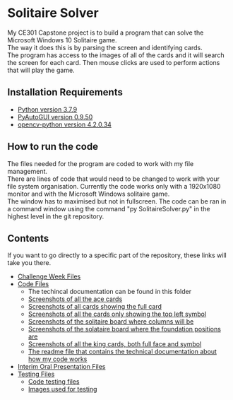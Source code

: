 # Solitaire Solver

My CE301 Capstone project is to build a program that can solve the Microsoft Windows 10 Solitaire game.  
The way it does this is by parsing the screen and identifying cards.  
The program has access to the images of all of the cards and it will search the screen for each card.
Then mouse clicks are used to perform actions that will play the game.  
## Installation Requirements

- [Python version 3.7.9](https://www.python.org/downloads/release/python-379/)
- [PyAutoGUI version 0.9.50](https://pypi.org/project/PyAutoGUI/)
- [opencv-python version 4.2.0.34](https://pypi.org/project/opencv-python/)

## How to run the code
The files needed for the program are coded to work with my file management.  
There are lines of code that would need to be changed to work with your file system organisation.
Currently the code works only with a 1920x1080 monitor and with the Microsoft Windows solitaire game.  
The window has to maximised but not in fullscreen.
The code can be ran in a command window using the command "py SolitaireSolver.py" in the highest level in the git repository.

## Contents
If you want to go directly to a specific part of the repository, these links will take you there.
- [Challenge Week Files](../master/Challenge_week)
- [Code Files](../master/Code)
    - The techincal documentation can be found in this folder
    - [Screenshots of all the ace cards](../master/Code/ace_cards)
    - [Screenshots of all cards showing the full card](../master/Code/all_cards_faces)
    - [Screenshots of all the cards only showing the top left symbol](../master/Code/all_cards_symbols)
    - [Screenshots of the solitaire board where columns will be](../master/Code/column_images)
    - [Screenshots of the solataire board where the foundation positions are](../master/Code/foundation_images)
    - [Screenshots of all the king cards, both full face and symbol](../master/Code/king_cards)
    - [The readme file that contains the technical documentation about how my code works](../master/Code)
- [Interim Oral Presentation Files](../master/interim_oral_presentation)
- [Testing Files](../master/testing)
    - [Code testing files](../master/testing/code)
    - [Images used for testing](../master/testing/images)

